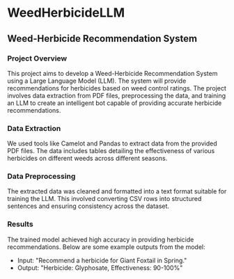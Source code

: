 # WeedHerbicideLLM
## Weed-Herbicide Recommendation System

### Project Overview
This project aims to develop a Weed-Herbicide Recommendation System using a Large Language Model (LLM). The system will provide recommendations for herbicides based on weed control ratings. The project involves data extraction from PDF files, preprocessing the data, and training an LLM to create an intelligent bot capable of providing accurate herbicide recommendations.

### Data Extraction
We used tools like Camelot and Pandas to extract data from the provided PDF files. The data includes tables detailing the effectiveness of various herbicides on different weeds across different seasons.

### Data Preprocessing
The extracted data was cleaned and formatted into a text format suitable for training the LLM. This involved converting CSV rows into structured sentences and ensuring consistency across the dataset.

### Results
The trained model achieved high accuracy in providing herbicide recommendations. Below are some example outputs from the model:

- Input: "Recommend a herbicide for Giant Foxtail in Spring."
- Output: "Herbicide: Glyphosate, Effectiveness: 90-100%"
